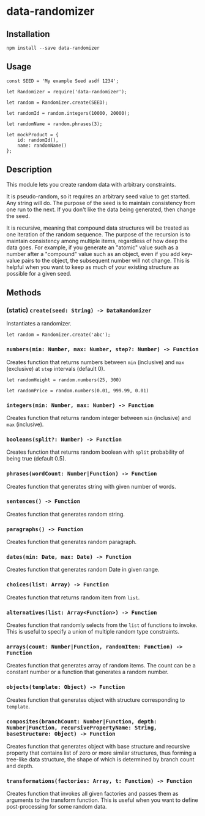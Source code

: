 # data-randomizer

## Installation

`npm install --save data-randomizer`

## Usage

```
const SEED = 'My example Seed asdf 1234';

let Randomizer = require('data-randomizer');

let random = Randomizer.create(SEED);

let randomId = random.integers(10000, 20000);

let randomName = random.phrases(3);

let mockProduct = {
    id: randomId(),
    name: randomName()
};
```

## Description

This module lets you create random data with arbitrary constraints.

It is pseudo-random, so it requires an arbitrary seed value to get started. Any string will do.
The purpose of the seed is to maintain consistency from one run to the next.
If you don't like the data being generated, then change the seed.

It is recursive, meaning that compound data structures will be treated as one iteration of the random sequence.
The purpose of the recursion is to maintain consistency among multiple items, regardless of how deep the data goes.
For example, if you generate an "atomic" value such as a number after a "compound" value such as an object,
even if you add key-value pairs to the object, the subsequent number will not change.
This is helpful when you want to keep as much of your existing structure as possible for a given seed.

## Methods

### (static) `create(seed: String) -> DataRandomizer`

Instantiates a randomizer.

`let random = Randomizer.create('abc');`

### `numbers(min: Number, max: Number, step?: Number) -> Function`

Creates function that returns numbers between `min` (inclusive) and `max` (exclusive)
at `step` intervals (default 0).

`let randomHeight = random.numbers(25, 300)`

`let randomPrice = random.numbers(0.01, 999.99, 0.01)`

### `integers(min: Number, max: Number) -> Function`

Creates function that returns random integer between `min` (inclusive) and `max` (inclusive).

### `booleans(split?: Number) -> Function`

Creates function that returns random boolean with `split` probability of being true (default 0.5).

### `phrases(wordCount: Number|Function) -> Function`

Creates function that generates string with given number of words.

### `sentences() -> Function`

Creates function that generates random string.

### `paragraphs() -> Function`

Creates function that generates random paragraph.

### `dates(min: Date, max: Date) -> Function`

Creates function that generates random Date in given range.

### `choices(list: Array) -> Function`

Creates function that returns random item from `list`.

### `alternatives(list: Array<Function>) -> Function`

Creates function that randomly selects from the `list` of functions to invoke.
This is useful to specify a union of multiple random type constraints.

### `arrays(count: Number|Function, randomItem: Function) -> Function`

Creates function that generates array of random items.
The count can be a constant number or a function that generates a random number.

### `objects(template: Object) -> Function`

Creates function that generates object with structure corresponding to `template`.

### `composites(branchCount: Number|Function, depth: Number|Function, recursivePropertyName: String, baseStructure: Object) -> Function`

Creates function that generates object with base structure and recursive property that contains list of zero or more similar structures,
thus forming a tree-like data structure, the shape of which is determined by branch count and depth.

### `transformations(factories: Array, t: Function) -> Function`

Creates function that invokes all given factories and passes them as arguments to the transform function.
This is useful when you want to define post-processing for some random data.
